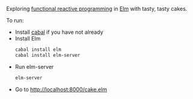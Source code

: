 Exploring [functional reactive programming](http://en.wikipedia.org/wiki/Functional_reactive_programming) in [Elm](http://elm-lang.org) with tasty, tasty cakes.

To run:

- Install [cabal](http://www.haskell.org/cabal/) if you have not already
- Install Elm
    ```bash
    cabal install elm
    cabal install elm-server
    ```
- Run elm-server
    ```bash
    elm-server
    ```
- Go to [http://localhost:8000/cake.elm](http://localhost:8000/cake.elm)
